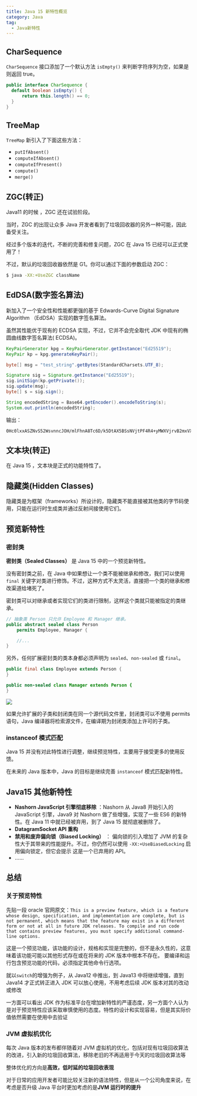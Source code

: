 ```yaml
---
title: Java 15 新特性概览
category: Java
tag:
  - Java新特性
---
```


## CharSequence

`CharSequence` 接口添加了一个默认方法 `isEmpty()` 来判断字符序列为空，如果是则返回 true。

```java
public interface CharSequence {
  default boolean isEmpty() {
      return this.length() == 0;
  }
}
```

## TreeMap

`TreeMap` 新引入了下面这些方法：

- `putIfAbsent()`
- `computeIfAbsent()`
- `computeIfPresent()`
- `compute()`
- `merge()`

## ZGC(转正)

Java11 的时候 ，ZGC 还在试验阶段。

当时，ZGC 的出现让众多 Java 开发者看到了垃圾回收器的另外一种可能，因此备受关注。

经过多个版本的迭代，不断的完善和修复问题，ZGC 在 Java 15 已经可以正式使用了！

不过，默认的垃圾回收器依然是 G1。你可以通过下面的参数启动 ZGC：

```bash
$ java -XX:+UseZGC className
```

## EdDSA(数字签名算法)

新加入了一个安全性和性能都更强的基于 Edwards-Curve Digital Signature Algorithm （EdDSA）实现的数字签名算法。

虽然其性能优于现有的 ECDSA 实现，不过，它并不会完全取代 JDK 中现有的椭圆曲线数字签名算法( ECDSA)。

```java
KeyPairGenerator kpg = KeyPairGenerator.getInstance("Ed25519");
KeyPair kp = kpg.generateKeyPair();

byte[] msg = "test_string".getBytes(StandardCharsets.UTF_8);

Signature sig = Signature.getInstance("Ed25519");
sig.initSign(kp.getPrivate());
sig.update(msg);
byte[] s = sig.sign();

String encodedString = Base64.getEncoder().encodeToString(s);
System.out.println(encodedString);
```

输出：

```
0Hc0lxxASZNvS52WsvnncJOH/mlFhnA8Tc6D/k5DtAX5BSsNVjtPF4R4+yMWXVjrvB2mxVXmChIbki6goFBgAg==
```

## 文本块(转正)

在 Java 15 ，文本块是正式的功能特性了。

## 隐藏类(Hidden Classes)

隐藏类是为框架（frameworks）所设计的，隐藏类不能直接被其他类的字节码使用，只能在运行时生成类并通过反射间接使用它们。

## 预览新特性

### 密封类

**密封类（Sealed Classes）** 是 Java 15 中的一个预览新特性。

没有密封类之前，在 Java 中如果想让一个类不能被继承和修改，我们可以使用`final` 关键字对类进行修饰。不过，这种方式不太灵活，直接把一个类的继承和修改渠道给堵死了。

密封类可以对继承或者实现它们的类进行限制，这样这个类就只能被指定的类继承。

```java
// 抽象类 Person 只允许 Employee 和 Manager 继承。
public abstract sealed class Person
    permits Employee, Manager {

    //...
}
```

另外，任何扩展密封类的类本身都必须声明为 `sealed`、`non-sealed` 或 `final`。

```java
public final class Employee extends Person {
}

public non-sealed class Manager extends Person {
}
```

![](https://oss.javaguide.cn/javaguide/image-20210820153955587.png)

如果允许扩展的子类和封闭类在同一个源代码文件里，封闭类可以不使用 permits 语句，Java 编译器将检索源文件，在编译期为封闭类添加上许可的子类。

### instanceof 模式匹配

Java 15 并没有对此特性进行调整，继续预览特性，主要用于接受更多的使用反馈。

在未来的 Java 版本中，Java 的目标是继续完善 `instanceof` 模式匹配新特性。

## Java15 其他新特性

- **Nashorn JavaScript 引擎彻底移除** ：Nashorn 从 Java8 开始引入的 JavaScript 引擎，Java9 对 Nashorn 做了些增强，实现了一些 ES6 的新特性。在 Java 11 中就已经被弃用，到了 Java 15 就彻底被删除了。
- **DatagramSocket API 重构**
- **禁用和废弃偏向锁（Biased Locking）** ： 偏向锁的引入增加了 JVM 的复杂性大于其带来的性能提升。不过，你仍然可以使用 `-XX:+UseBiasedLocking` 启用偏向锁定，但它会提示 这是一个已弃用的 API。
- ......

## 总结

### 关于预览特性

先贴一段 oracle 官网原文：`This is a preview feature, which is a feature whose design, specification, and implementation are complete, but is not permanent, which means that the feature may exist in a different form or not at all in future JDK releases. To compile and run code that contains preview features, you must specify additional command-line options.`

这是一个预览功能，该功能的设计，规格和实现是完整的，但不是永久性的，这意味着该功能可能以其他形式存在或在将来的 JDK 版本中根本不存在。 要编译和运行包含预览功能的代码，必须指定其他命令行选项。

就以`switch`的增强为例子，从 Java12 中推出，到 Java13 中将继续增强，直到 Java14 才正式转正进入 JDK 可以放心使用，不用考虑后续 JDK 版本对其的改动或修改

一方面可以看出 JDK 作为标准平台在增加新特性的严谨态度，另一方面个人认为是对于预览特性应该采取审慎使用的态度。特性的设计和实现容易，但是其实际价值依然需要在使用中去验证

### JVM 虚拟机优化

每次 Java 版本的发布都伴随着对 JVM 虚拟机的优化，包括对现有垃圾回收算法的改进，引入新的垃圾回收算法，移除老旧的不再适用于今天的垃圾回收算法等

整体优化的方向是**高效，低时延的垃圾回收表现**

对于日常的应用开发者可能比较关注新的语法特性，但是从一个公司角度来说，在考虑是否升级 Java 平台时更加考虑的是**JVM 运行时的提升**